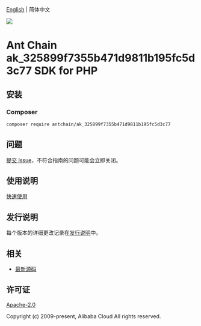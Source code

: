 [English](README.md) | 简体中文

![](https://aliyunsdk-pages.alicdn.com/icons/AlibabaCloud.svg)

# Ant Chain ak_325899f7355b471d9811b195fc5d3c77 SDK for PHP

## 安装

### Composer

```bash
composer require antchain/ak_325899f7355b471d9811b195fc5d3c77
```

## 问题

[提交 Issue](https://github.com/alipay/antchain-openapi-prod-sdk/issues/new)，不符合指南的问题可能会立即关闭。

## 使用说明

[快速使用](https://github.com/alipay/antchain-openapi-prod-sdk)

## 发行说明

每个版本的详细更改记录在[发行说明](./ChangeLog.txt)中。

## 相关

* [最新源码](https://github.com/antchain-openapi-sdk-php)

## 许可证

[Apache-2.0](http://www.apache.org/licenses/LICENSE-2.0)

Copyright (c) 2009-present, Alibaba Cloud All rights reserved.
